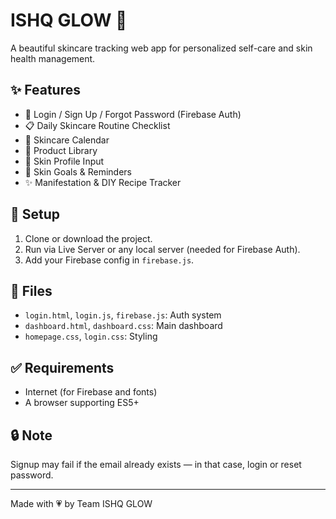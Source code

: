 # ISHQ GLOW 🌸

A beautiful skincare tracking web app for personalized self-care and skin health management.

## ✨ Features
- 💖 Login / Sign Up / Forgot Password (Firebase Auth)
- 📋 Daily Skincare Routine Checklist
- 📅 Skincare Calendar
- 🧴 Product Library
- 🧬 Skin Profile Input
- 🎯 Skin Goals & Reminders
- ✨ Manifestation & DIY Recipe Tracker

## 🔧 Setup
1. Clone or download the project.
2. Run via Live Server or any local server (needed for Firebase Auth).
3. Add your Firebase config in `firebase.js`.

## 📁 Files
- `login.html`, `login.js`, `firebase.js`: Auth system
- `dashboard.html`, `dashboard.css`: Main dashboard
- `homepage.css`, `login.css`: Styling

## ✅ Requirements
- Internet (for Firebase and fonts)
- A browser supporting ES5+

## 🔒 Note
Signup may fail if the email already exists — in that case, login or reset password.

---

Made with 💗 by Team ISHQ GLOW
